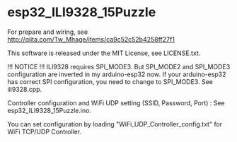 # esp32_ILI9328_15Puzzle
For prepare and wiring, see http://qiita.com/Tw_Mhage/items/ca9c52c52b4258ff27f1

This software is released under the MIT License, see LICENSE.txt.

!!! NOTICE !!!
ILI9328 requires SPI_MODE3. But SPI_MODE2 and SPI_MODE3 configuration are inverted in my arduino-esp32 now.
If your arduino-esp32 has correct SPI configuration, you need to change to SPI_MODE3. 
See ili9328.cpp.

Controller configuration and WiFi UDP setting (SSID, Password, Port) : See  esp32_ILI9328_15Puzzle.ino. 

You can set configuration by loading "WiFi_UDP_Controller_config.txt" for WiFi TCP/UDP Controller.
